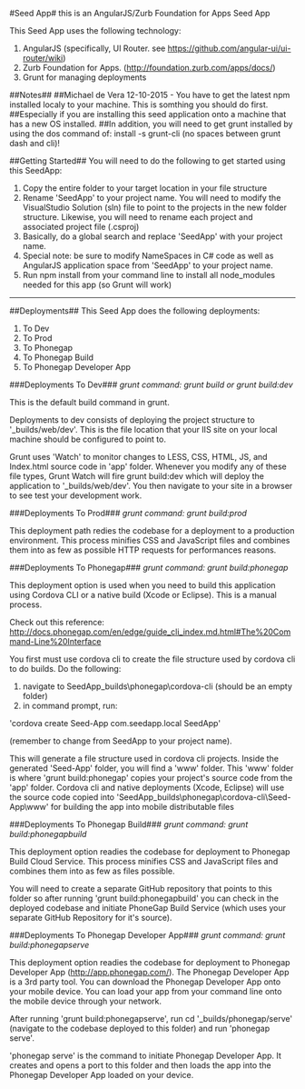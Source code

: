 #Seed App#
this is an AngularJS/Zurb Foundation for Apps Seed App


This Seed App uses the following technology:

1. AngularJS (specifically, UI Router.  see https://github.com/angular-ui/ui-router/wiki)
2. Zurb Foundation for Apps. (http://foundation.zurb.com/apps/docs/)
3. Grunt for managing deployments

##Notes##
##Michael de Vera 12-10-2015 - You have to get the latest npm installed localy to your machine.  This is somthing you should do first.
##Especially if you are installing this seed application onto a machine that has a new OS installed.
##In addition, you will need to get grunt installed by using the dos command of: install -s grunt-cli (no spaces between grunt dash and cli)!

##Getting Started##
You will need to do the following to get started using this SeedApp:

1. Copy the entire folder to your target location in your file structure
2. Rename 'SeedApp' to your project name.  You will need to modify the VisualStudio Solution (sln) file to point to the projects in the new folder structure.  Likewise, you will need to rename each project and associated project file (.csproj)
3. Basically, do a global search and replace 'SeedApp' with your project name.
4. Special note: be sure to modify NameSpaces in C# code as well as AngularJS application space from 'SeedApp' to your project name.
5. Run npm install from your command line to install all node_modules needed for this app (so Grunt will work)

___
##Deployments##
This Seed App does the following deployments:

1. To Dev
2. To Prod
3. To Phonegap
4. To Phonegap Build
5. To Phonegap Developer App

###Deployments To Dev###
*grunt command: grunt build or grunt build:dev*

This is the default build command in grunt.

Deployments to dev consists of deploying the project structure to '_builds/web/dev'.  This is the file location that your IIS site on your local machine should be configured to point to.

Grunt uses 'Watch' to monitor changes to LESS, CSS, HTML, JS, and Index.html source code in 'app' folder.  Whenever you modify any of these file types, Grunt Watch will fire grunt build:dev which will deploy the application to '_builds/web/dev'.  You then navigate to your site in a browser to see test your development work.


###Deployments To Prod###
*grunt command: grunt build:prod*

This deployment path redies the codebase for a deployment to a production environment.  This process minifies CSS and JavaScript files and combines them into as few as possible HTTP requests for performances reasons.



###Deployments To Phonegap###
*grunt command: grunt build:phonegap*

This deployment option is used when you need to build this application using Cordova CLI or a native build (Xcode or Eclipse).  This is a manual process.

Check out this reference: http://docs.phonegap.com/en/edge/guide_cli_index.md.html#The%20Command-Line%20Interface

You first must use cordova cli to create the file structure used by cordova cli to do builds.  Do the following:

1. navigate to SeedApp\_builds\phonegap\cordova-cli  (should be an empty folder)
2. in command prompt, run:

'cordova create Seed-App com.seedapp.local SeedApp'  

(remember to change from SeedApp to your project name).  

This will generate a file structure used in cordova cli projects.  Inside the generated 'Seed-App' folder, you will find a 'www' folder.   This 'www' folder is where 'grunt build:phonegap' copies your project's source code from the 'app' folder.  Cordova cli and native deployments (Xcode, Eclipse) will use the source code copied into 'SeedApp\_builds\phonegap\cordova-cli\Seed-App\www' for building the app into mobile distributable files



###Deployments To Phonegap Build###
*grunt command: grunt build:phonegapbuild*

This deployment option readies the codebase for deployment to Phonegap Build Cloud Service.  This process minifies CSS and JavaScript files and combines them into as few as files possible.

You will need to create a separate GitHub repository that points to this folder so after running 'grunt build:phonegapbuild' you can check in the deployed codebase and initiate PhoneGap Build Service (which uses your separate GitHub Repository for it's source).

###Deployments To Phonegap Developer App###
*grunt command: grunt build:phonegapserve*

This deployment option readies the codebase for deployment to Phonegap Developer App (http://app.phonegap.com/).  The Phonegap Developer App is a 3rd party tool.  You can download the Phonegap Developer App onto your mobile device.  You can load your app from your command line onto the mobile device through your network.

After running 'grunt build:phonegapserve', run cd '_builds/phonegap/serve' (navigate to the codebase deployed to this folder) and run 'phonegap serve'.  

'phonegap serve' is the command to initiate Phonegap Developer App.  It creates and opens a port to this folder and then loads the app into the Phonegap Developer App loaded on your device.